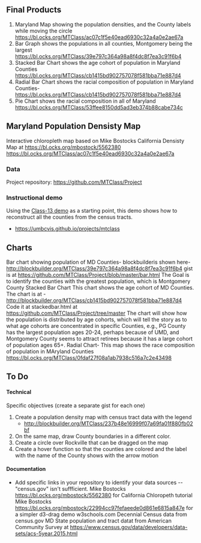 ## Final Products
1. Maryland Map showing the population densities, and the County labels while moving the circle
https://bl.ocks.org/MTClass/ac07c1f5e40ead6930c32a4a0e2ae67a
2. Bar Graph shows the populations in all counties, Montgomery being the largest
https://bl.ocks.org/MTClass/39e797c364a98a8f4dc8f7ea3c91f6b4
3. Stacked Bar Chart shows the age cohort of population in Maryland Counties
https://bl.ocks.org/MTClass/cb1415bd902757078f581bba71e887d4
4. Radial Bar Chart shows the racial composition of population in Maryland Counties-
https://bl.ocks.org/MTClass/cb1415bd902757078f581bba71e887d4
5. Pie Chart shows the racial composition in all of Maryland
https://bl.ocks.org/MTClass/53ffee8150dd5ad3eb374b88cabe734c

## Maryland Population Densisty Map

Interactive chloropleth map based on Mike Bostocks California Densisty Map at https://bl.ocks.org/mbostock/5562380
https://bl.ocks.org/MTClass/ac07c1f5e40ead6930c32a4a0e2ae67a


### Data

Project repository: https://github.com/MTClass/Project


### Instructional demo

Using the [Class-13 demo](https://umbcvis.github.io/classes/class-12) as a starting point,
this demo shows how to reconstruct all the counties from the census tracts. 

* https://umbcvis.github.io/projects/mtclass

## Charts
Bar chart showing population of MD Counties-
blockbuilderis shown here-http://blockbuilder.org/MTClass/39e797c364a98a8f4dc8f7ea3c91f6b4
gist is at https://github.com/MTClass/Project/blob/master/bar.html
The Goal is to identify the counties with the greatest population, which is Montgomery County
Stacked Bar Chart
This chart shows the age cohort of MD Counties.  The chart is at -http://blockbuilder.org/MTClass/cb1415bd902757078f581bba71e887d4
Code it at stackedbar.html at https://github.com/MTClass/Project/tree/master
The chart will show how the population is distributed by age cohorts, which
will tell the story as to what age cohorts are concentrated in specific Counties, e.g., PG County has the largest population ages 20-24, perhaps because of UMD, and Montgomery County seems to attract retirees because it has a large cohort of population ages 65+.
Radial Chart-
This map shows the race composition of population in MAryland Counties
https://bl.ocks.org/MTClass/0fdaf27f08a1ab7938c516a7c2e43498




## To Do

#### Technical

Specific objectives (create a separate gist for each one)

1. Create a population density map with census tract data with the legend 
    * http://blockbuilder.org/MTClass/237b48e16999f07a69fa01f880fb02bf
2. On the same map, draw County boundaries in a different color.
3. Create a circle over Rockville that can be dragged on the map
4. Create a hover function so that the counties are colored and the label with the name of the County shows with the arrow motion

#### Documentation

* Add specific links in your repository to identify your data sources -- "census.gov" isn't suffficient.
Mike Bostocks https://bl.ocks.org/mbostock/5562380 for California Chloropeth tutorial
Mike Bostocks https://bl.ocks.org/mbostock/22994cc97fefaeede0d861e6815a847e for a simpler d3-drag demo
w3schools.com
Decennial Census data from census.gov
MD State population and tract datat from American Community Survey at https://www.census.gov/data/developers/data-sets/acs-5year.2015.html

